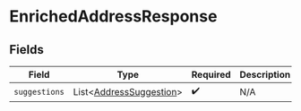 # EnrichedAddressResponse


## Fields

| Field                                                                    | Type                                                                     | Required                                                                 | Description                                                              |
| ------------------------------------------------------------------------ | ------------------------------------------------------------------------ | ------------------------------------------------------------------------ | ------------------------------------------------------------------------ |
| `suggestions`                                                            | List\<[AddressSuggestion](../../models/components/AddressSuggestion.md)> | :heavy_check_mark:                                                       | N/A                                                                      |